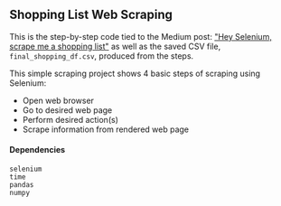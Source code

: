 ## Shopping List Web Scraping
This is the step-by-step code tied to the Medium post: ["Hey Selenium, scrape me a shopping list"](https://towardsdatascience.com/hey-selenium-scrape-me-a-shopping-list-bde9628e1536) as well as the saved CSV file, `final_shopping_df.csv`, produced from the steps.

This simple scraping project shows 4 basic steps of scraping using Selenium:
- Open web browser
- Go to desired web page
- Perform desired action(s)
- Scrape information from rendered web page

#### Dependencies
```
selenium
time
pandas
numpy
```
